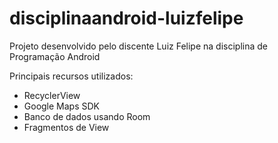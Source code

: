# disciplinaandroid-luizfelipe
Projeto desenvolvido pelo discente Luiz Felipe na disciplina de Programação Android

Principais recursos utilizados:
  - RecyclerView
  - Google Maps SDK
  - Banco de dados usando Room
  - Fragmentos de View
